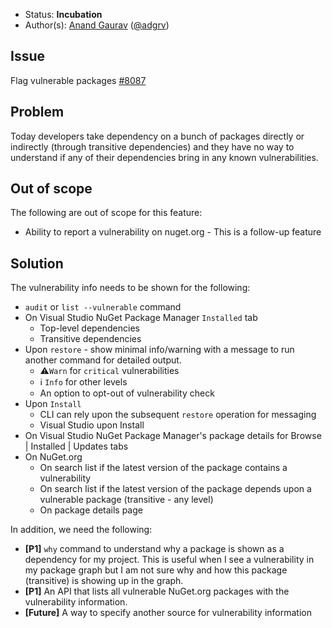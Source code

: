 * Status: **Incubation**
* Author(s): [Anand Gaurav](https://github.com/anangaur) ([@adgrv](https://twitter.com/adgrv))

## Issue
Flag vulnerable packages [#8087](https://github.com/NuGet/Home/issues/8087)

## Problem
Today developers take dependency on a bunch of packages directly or indirectly (through transitive dependencies) and they have no way to understand if any of their dependencies bring in any known vulnerabilities. 

## Out of scope
The following are out of scope for this feature:
* Ability to report a vulnerability on nuget.org - This is a follow-up feature

## Solution
The vulnerability info needs to be shown for the following:
* `audit` or `list --vulnerable` command
* On Visual Studio NuGet Package Manager `Installed` tab 
  - Top-level dependencies
  - Transitive dependencies
* Upon `restore` - show minimal info/warning with a message to run another command for detailed output.
  - ⚠️`Warn` for `critical` vulnerabilities
  - ℹ️ `Info` for other levels
  - An option to opt-out of vulnerability check
* Upon `Install`
  - CLI can rely upon the subsequent `restore` operation for messaging
  - Visual Studio upon Install
* On Visual Studio NuGet Package Manager's package details for Browse | Installed | Updates tabs
* On NuGet.org 
  - On search list if the latest version of the package contains a vulnerability
  - On search list if the latest version of the package depends upon a vulnerable package (transitive - any level)
  - On package details page

In addition, we need the following:
* **[P1]** `why` command to understand why a package is shown as a dependency for my project. This is useful when I see a vulnerability in my package graph but I am not sure why and how this package (transitive) is showing up in the graph.
* **[P1]** An API that lists all vulnerable NuGet.org packages with the vulnerability information.
* **[Future]** A way to specify another source for vulnerability information



